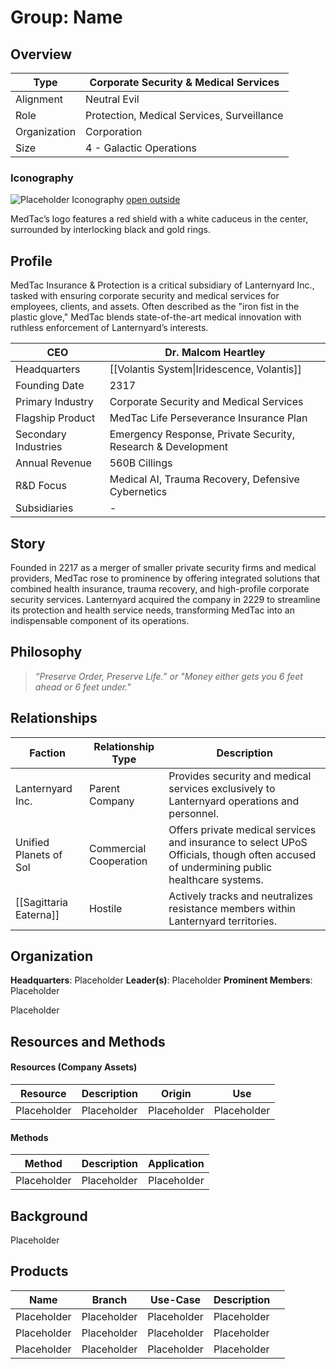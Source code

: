 # Group: Name

## Overview  
|Type|Corporate Security & Medical Services|
|---|---|
|Alignment|Neutral Evil|
|Role|Protection, Medical Services, Surveillance|
|Organization|Corporation|
|Size|4 - Galactic Operations|
### Iconography  
![Placeholder Iconography](https://publish-01.obsidian.md/access/36b98e212e9d73fe1bd4813f96b0fd71/z_Assets/Misc/ImagePlaceholder.png) 
[open outside](https://obsidianttrpgtutorials.com/z_Assets/Misc/ImagePlaceholder.png) 

MedTac’s logo features a red shield with a white caduceus in the center, surrounded by interlocking black and gold rings.
## Profile  

MedTac Insurance & Protection is a critical subsidiary of Lanternyard Inc., tasked with ensuring corporate security and medical services for employees, clients, and assets. Often described as the "iron fist in the plastic glove," MedTac blends state-of-the-art medical innovation with ruthless enforcement of Lanternyard’s interests.

| CEO                  | Dr. Malcom Heartley                        |
| -------------------- | ---------------------------------------- |
| Headquarters         | [[Volantis System\|Iridescence, Volantis]] |
| Founding Date        | 2317                                     |
| Primary Industry     | Corporate Security and Medical Services |
| Flagship Product     | MedTac Life Perseverance Insurance Plan |
| Secondary Industries | Emergency Response, Private Security, Research & Development|
| Annual Revenue       | 560B Cillings                            |
| R&D Focus            | Medical AI, Trauma Recovery, Defensive Cybernetics                            |
| Subsidiaries         | -                            |

## Story  
Founded in 2217 as a merger of smaller private security firms and medical providers, MedTac rose to prominence by offering integrated solutions that combined health insurance, trauma recovery, and high-profile corporate security services. Lanternyard acquired the company in 2229 to streamline its protection and health service needs, transforming MedTac into an indispensable component of its operations.
## Philosophy

> *“Preserve Order, Preserve Life.”* 
> *or "Money either gets you 6 feet ahead or 6 feet under."*


## Relationships

| Faction                | Relationship Type      | Description                                                                                                                            |
| ---------------------- | ---------------------- | -------------------------------------------------------------------------------------------------------------------------------------- |
| Lanternyard Inc.       | Parent Company         | Provides security and medical services exclusively to Lanternyard operations and personnel.                                            |
| Unified Planets of Sol | Commercial Cooperation | Offers private medical services and insurance to select UPoS Officials, though often accused of undermining public healthcare systems. |
| [[Sagittaria Eaterna]] | Hostile                | Actively tracks and neutralizes resistance members within Lanternyard territories.                                                     |

## Organization 
**Headquarters**: Placeholder 
**Leader(s)**: Placeholder 
**Prominent Members**: Placeholder 

Placeholder 
  
## Resources and Methods

#### Resources (Company Assets)

| Resource    | Description | Origin      | Use         |
| ----------- | ----------- | ----------- | ----------- |
| Placeholder | Placeholder | Placeholder | Placeholder |

#### Methods

| Method      | Description | Application |
| ----------- | ----------- | ----------- |
| Placeholder | Placeholder | Placeholder |

## Background 
Placeholder
  
## Products 
| Name        | Branch      | Use-Case    | Description |     |
| ----------- | ----------- | ----------- | ----------- | --- |
| Placeholder | Placeholder | Placeholder | Placeholder |     |
| Placeholder | Placeholder | Placeholder | Placeholder |     |
| Placeholder | Placeholder | Placeholder | Placeholder |     |